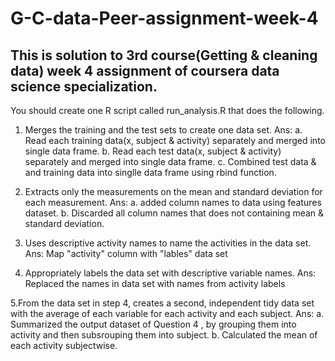 # G-C-data-Peer-assignment-week-4
This is solution to 3rd course(Getting &amp; cleaning data)  week 4 assignment of  coursera data science specialization.
------------------------------------------------------------------------------------------------------------------------

You should create one R script called run_analysis.R that does the following.

1. Merges the training and the test sets to create one data set.
Ans:
a. Read each training data(x, subject & activity) separately and merged into single data frame.
b. Read each test data(x, subject & activity) separately and merged into single data frame.
c. Combined test data & and training data into singlle data frame using rbind function.

2. Extracts only the measurements on the mean and standard deviation for each measurement.
Ans: 
a. added column names to data using features dataset.
b. Discarded all column names that does not containing mean & standard deviation.


3. Uses descriptive activity names to name the activities in the data set.
Ans: 
Map "activity" column with "lables" data set 

4. Appropriately labels the data set with descriptive variable names.
Ans: 
Replaced the names in data set with names from activity labels

5.From the data set in step 4, creates a second, independent tidy data set with the average of each variable for each activity and each subject.
Ans: 
a. Summarized the output dataset of Question 4 , by grouping them into activity and then subsrouping them into subject.
b. Calculated the mean of each activity subjectwise.